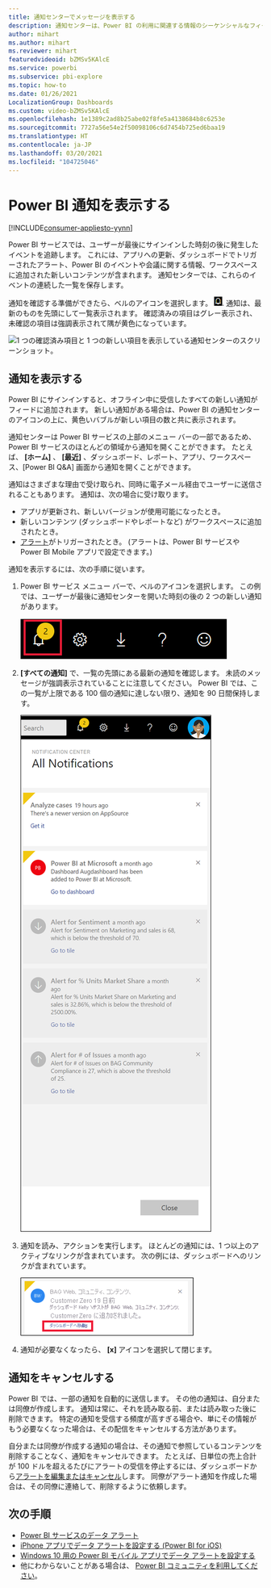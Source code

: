```yaml
---
title: 通知センターでメッセージを表示する
description: 通知センターは、Power BI の利用に関連する情報のシーケンシャルなフィードです。
author: mihart
ms.author: mihart
ms.reviewer: mihart
featuredvideoid: bZMSv5KAlcE
ms.service: powerbi
ms.subservice: pbi-explore
ms.topic: how-to
ms.date: 01/26/2021
LocalizationGroup: Dashboards
ms.custom: video-bZMSv5KAlcE
ms.openlocfilehash: 1e1389c2ad8b25abe02f8fe5a4138684b8c6253e
ms.sourcegitcommit: 7727a56e54e2f50098106c6d7454b725ed6baa19
ms.translationtype: HT
ms.contentlocale: ja-JP
ms.lasthandoff: 03/20/2021
ms.locfileid: "104725046"
---
```

# <a name="view-power-bi-notifications"></a>Power BI 通知を表示する

[!INCLUDE[consumer-appliesto-yynn](../includes/consumer-appliesto-yynn.md)]

Power BI サービスでは、ユーザーが最後にサインインした時刻の後に発生したイベントを追跡します。 これには、アプリへの更新、ダッシュボードでトリガーされたアラート、Power BI のイベントや会議に関する情報、ワークスペースに追加された新しいコンテンツが含まれます。 通知センターでは、これらのイベントの連続した一覧を保存します。 

通知を確認する準備ができたら、ベルのアイコンを選択します。 ![通知センターのベルのアイコン。](./media/end-user-notification-center/power-bi-bell.png). 通知は、最新のものを先頭にして一覧表示されます。 確認済みの項目はグレー表示され、未確認の項目は強調表示されて隅が黄色になっています。   

![1 つの確認済み項目と 1 つの新しい項目を表示している通知センターのスクリーンショット。](./media/end-user-notification-center/power-bi-new.png)

## <a name="view-your-notifications"></a>通知を表示する

Power BI にサインインすると、オフライン中に受信したすべての新しい通知がフィードに追加されます。 新しい通知がある場合は、Power BI の通知センターのアイコンの上に、黄色いバブルが新しい項目の数と共に表示されます。 

通知センターは Power BI サービスの上部のメニュー バーの一部であるため、Power BI サービスのほとんどの領域から通知を開くことができます。 たとえば、 **[ホーム]** 、 **[最近]** 、ダッシュボード、レポート、アプリ、ワークスペース、[Power BI Q&A] 画面から通知を開くことができます。

通知はさまざまな理由で受け取られ、同時に電子メール経由でユーザーに送信されることもあります。 通知は、次の場合に受け取ります。 

- アプリが更新され、新しいバージョンが使用可能になったとき。
- 新しいコンテンツ (ダッシュボードやレポートなど) がワークスペースに追加されたとき。
- [アラート](end-user-alerts.md)がトリガーされたとき。 (アラートは、Power BI サービスや Power BI Mobile アプリで設定できます。)

通知を表示するには、次の手順に従います。
   
1. Power BI サービス メニュー バーで、ベルのアイコンを選択します。 この例では、ユーザーが最後に通知センターを開いた時刻の後の 2 つの新しい通知があります。
   
   ![ベルのアイコンが選択された上部のメニュー バーを示すスクリーンショット。](./media/end-user-notification-center/power-bi-notification-icon.png)

1. **[すべての通知]** で、一覧の先頭にある最新の通知を確認します。 未読のメッセージが強調表示されていることに注意してください。 Power BI では、この一覧が上限である 100 個の通知に達しない限り、通知を 90 日間保持します。
   
   ![2 つの新しい通知を含む、[すべての通知] での通知の一覧のスクリーンショット。](./media/end-user-notification-center/power-bi-notifications-center.png)

1. 通知を読み、アクションを実行します。 ほとんどの通知には、1 つ以上のアクティブなリンクが含まれています。 次の例には、ダッシュボードへのリンクが含まれています。

   ![新しいダッシュボードが追加されたことを示す通知のスクリーンショット。](./media/end-user-notification-center/power-bi-alert.png)

1. 通知が必要なくなったら、 **[x]** アイコンを選択して閉じます。    

## <a name="cancel-a-notification"></a>通知をキャンセルする

Power BI では、一部の通知を自動的に送信します。 その他の通知は、自分または同僚が作成します。 通知は常に、それを読み取る前、または読み取った後に削除できます。 特定の通知を受信する頻度が高すぎる場合や、単にその情報がもう必要なくなった場合は、その配信をキャンセルする方法があります。 

自分または同僚が作成する通知の場合は、その通知で参照しているコンテンツを削除することなく、通知をキャンセルできます。 たとえば、日単位の売上合計が 100 ドルを超えるたびにアラートの受信を停止するには、ダッシュボードから[アラートを編集またはキャンセル](end-user-alerts.md)します。 同僚がアラート通知を作成した場合は、その同僚に連絡して、削除するように依頼します。

## <a name="next-steps"></a>次の手順

* [Power BI サービスのデータ アラート](end-user-alerts.md)
* [iPhone アプリでデータ アラートを設定する (Power BI for iOS)](mobile/mobile-set-data-alerts-in-the-mobile-apps.md)
* [Windows 10 用の Power BI モバイル アプリでデータ アラートを設定する](mobile/mobile-set-data-alerts-in-the-mobile-apps.md)
* 他にわからないことがある場合は、 [Power BI コミュニティを利用してください](https://community.powerbi.com/)。

